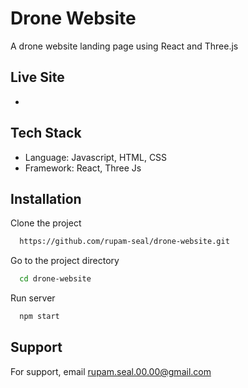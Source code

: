 # Drone Website
A drone website landing page using React and Three.js

## Live Site

- 

## Tech Stack

- Language: Javascript, HTML, CSS
- Framework: React, Three Js

## Installation

Clone the project

```bash
  https://github.com/rupam-seal/drone-website.git
```

Go to the project directory

```bash
  cd drone-website

```

Run server

```bash
  npm start
```

## Support

For support, email rupam.seal.00.00@gmail.com
